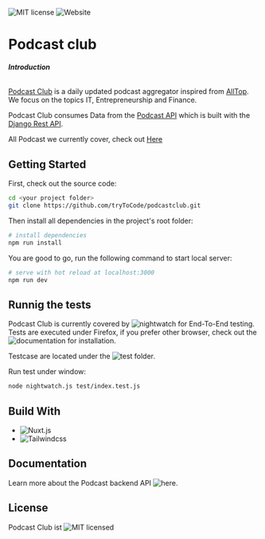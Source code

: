 ![MIT license](https://img.shields.io/github/license/tryToCode/podcastclub)
![Website](https://img.shields.io/website?url=http%3A%2F%2Fpodcastclub.net%2F)
# Podcast club

###### **Introduction**

[Podcast Club](http://podcastclub.net/) is a daily updated podcast aggregator inspired from [AllTop](https://alltop.com).
We focus on the topics IT, Entrepreneurship and Finance.

Podcast Club consumes Data from the [Podcast API](https://github.com/tryToCode/podcast-api) which is built 
with the [Django Rest API](https://www.django-rest-framework.org).

All Podcast we currently cover, check out [Here](http://podcastclub.net/about)


## Getting Started

First, check out the source code:

```bash
cd <your project folder>
git clone https://github.com/tryToCode/podcastclub.git
```

Then install all dependencies in the project's root folder:

``` bash
# install dependencies
npm run install
```

You are good to go, run the following command to start local server:

``` bash
# serve with hot reload at localhost:3000
npm run dev
```

## Runnig the tests

Podcast Club is currently covered by ![nightwatch](https://nightwatchjs.org/) for End-To-End testing.
Tests are executed under Firefox, if you prefer other browser, check out the ![documentation](https://nightwatchjs.org/gettingstarted/installation/#install-geckodriver) for installation.

Testcase are located under the ![test](https://github.com/tryToCode/podcastclub/tree/layout-v2/test) folder.

Run test under window:

```bash
node nightwatch.js test/index.test.js
```

## Build With
* ![Nuxt.js](https://nuxtjs.org/)
* ![Tailwindcss](https://tailwindcss.com/)

## Documentation

Learn more about the Podcast backend API ![here](http://podcastclub.net/api/docs).

## License

Podcast Club ist ![MIT licensed](https://github.com/tryToCode/podcastclub/blob/layout-v2/LICENSE)
